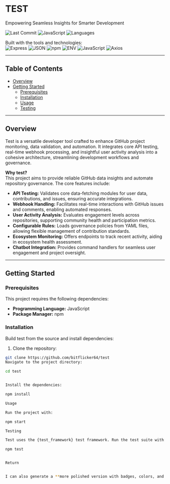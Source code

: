 # TEST

Empowering Seamless Insights for Smarter Development

![Last Commit](https://img.shields.io/badge/last%20commit-yesterday-blue) ![JavaScript](https://img.shields.io/badge/javascript-100%25-yellow) ![Languages](https://img.shields.io/badge/languages-1-lightgrey)

Built with the tools and technologies:  
![Express](https://img.shields.io/badge/Express-black) ![JSON](https://img.shields.io/badge/JSON-lightgrey) ![npm](https://img.shields.io/badge/npm-red) ![ENV](https://img.shields.io/badge/ENV-yellow) ![JavaScript](https://img.shields.io/badge/JavaScript-yellow) ![Axios](https://img.shields.io/badge/Axios-purple)

---

## Table of Contents

- [Overview](#overview)
- [Getting Started](#getting-started)
  - [Prerequisites](#prerequisites)
  - [Installation](#installation)
  - [Usage](#usage)
  - [Testing](#testing)

---

## Overview

Test is a versatile developer tool crafted to enhance GitHub project monitoring, data validation, and automation. It integrates core API testing, real-time webhook processing, and insightful user activity analysis into a cohesive architecture, streamlining development workflows and governance.

**Why test?**  
This project aims to provide reliable GitHub data insights and automate repository governance. The core features include:

- **API Testing:** Validates core data-fetching modules for user data, contributions, and issues, ensuring accurate integrations.  
- **Webhook Handling:** Facilitates real-time interactions with GitHub issues and comments, enabling automated responses.  
- **User Activity Analysis:** Evaluates engagement levels across repositories, supporting community health and participation metrics.  
- **Configurable Rules:** Loads governance policies from YAML files, allowing flexible management of contribution standards.  
- **Ecosystem Monitoring:** Offers endpoints to track recent activity, aiding in ecosystem health assessment.  
- **Chatbot Integration:** Provides command handlers for seamless user engagement and project oversight.

---

## Getting Started

### Prerequisites

This project requires the following dependencies:

- **Programming Language:** JavaScript  
- **Package Manager:** npm

### Installation

Build test from the source and install dependencies:

1. Clone the repository:

```bash
git clone https://github.com/bitflicker64/test
Navigate to the project directory:

cd test


Install the dependencies:

npm install

Usage

Run the project with:

npm start

Testing

Test uses the {test_framework} test framework. Run the test suite with:

npm test


Return


I can also generate a **more polished version with badges, colors, and emojis** like in you
